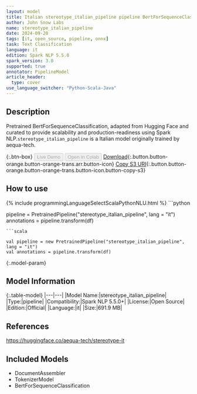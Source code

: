 ```yaml
---
layout: model
title: Italian stereotype_italian_pipeline pipeline BertForSequenceClassification from aequa-tech
author: John Snow Labs
name: stereotype_italian_pipeline
date: 2024-09-20
tags: [it, open_source, pipeline, onnx]
task: Text Classification
language: it
edition: Spark NLP 5.5.0
spark_version: 3.0
supported: true
annotator: PipelineModel
article_header:
  type: cover
use_language_switcher: "Python-Scala-Java"
---
```


## Description

Pretrained BertForSequenceClassification, adapted from Hugging Face and curated to provide scalability and production-readiness using Spark NLP.`stereotype_italian_pipeline` is a Italian model originally trained by aequa-tech.

{:.btn-box}
<button class="button button-orange" disabled>Live Demo</button>
<button class="button button-orange" disabled>Open in Colab</button>
[Download](https://s3.amazonaws.com/auxdata.johnsnowlabs.com/public/models/stereotype_italian_pipeline_it_5.5.0_3.0_1726859987957.zip){:.button.button-orange.button-orange-trans.arr.button-icon}
[Copy S3 URI](s3://auxdata.johnsnowlabs.com/public/models/stereotype_italian_pipeline_it_5.5.0_3.0_1726859987957.zip){:.button.button-orange.button-orange-trans.button-icon.button-copy-s3}

## How to use



<div class="tabs-box" markdown="1">
{% include programmingLanguageSelectScalaPythonNLU.html %}
```python

pipeline = PretrainedPipeline("stereotype_italian_pipeline", lang = "it")
annotations =  pipeline.transform(df)   

```
```scala

val pipeline = new PretrainedPipeline("stereotype_italian_pipeline", lang = "it")
val annotations = pipeline.transform(df)

```
</div>

{:.model-param}
## Model Information

{:.table-model}
|---|---|
|Model Name:|stereotype_italian_pipeline|
|Type:|pipeline|
|Compatibility:|Spark NLP 5.5.0+|
|License:|Open Source|
|Edition:|Official|
|Language:|it|
|Size:|691.9 MB|

## References

https://huggingface.co/aequa-tech/stereotype-it

## Included Models

- DocumentAssembler
- TokenizerModel
- BertForSequenceClassification